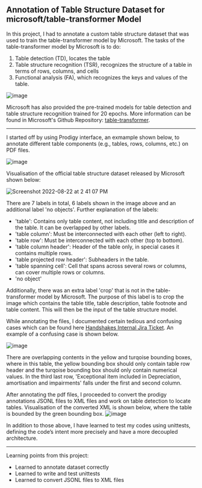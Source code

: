 ## Annotation of Table Structure Dataset for microsoft/table-transformer Model

In this project, I had to annotate a custom table structure dataset that was used to train the table-transformer model by Microsoft. The tasks of the table-transformer model by Microsoft is to do:  
  1. Table detection (TD), locates the table
  2. Table structure recognition (TSR), recognizes the structure of a table in terms of rows, columns, and cells
  3. Functional analysis (FA), which recognizes the keys and values of the table. 
 
![image](https://user-images.githubusercontent.com/107597583/193000041-1cfae44b-cfaa-4f36-8f38-6a464cdaebc4.png)

Microsoft has also provided the pre-trained models for table detection and table structure recognition trained for 20 epochs. More information can be found in Microsoft's Github Repository: [table-transformer](https://github.com/microsoft/table-transformer). 

---
I started off by using Prodigy interface, an exmample shown below, to annotate different table components (e.g., tables, rows, columns, etc.) on PDF files. 

![image](https://user-images.githubusercontent.com/107597583/192675101-f39bca5a-9fce-42aa-84a9-2b20b707f0ec.png)

Visualisation of the official table structure dataset released by Microsoft shown below:

![Screenshot 2022-08-22 at 2 41 07 PM](https://user-images.githubusercontent.com/107597583/192674214-f128e6cf-8ee7-4028-8e24-5a1f5df4f004.png)

There are 7 labels in total, 6 labels shown in the image above and an additional label 'no objects'. 
Further explanation of the labels:
  - 'table': Contains only table content, not including title and description of the table. It can be overlapped by other labels. 
  - 'table column': Must be interconnected with each other (left to right).
  - 'table row': Must be interconnected with each other (top to bottom).
  - 'table column header': Header of the table only, in special cases it contains multiple rows.
  - 'table projected row header': Subheaders in the table. 
  - 'table spanning cell': Cell that spans across several rows or columns, can cover multiple rows or columns. 
  - 'no object'
   
Additionally, there was an extra label 'crop' that is not in the table-transformer model by Microsoft. The purpose of this label is to crop the image which  contains the table title, table description, table footnote and table content. This will then be the input of the table structure model. 

While annotating the files, I documented certain tedious and confusing cases which can be found here [Handshakes Internal Jira Ticket](https://handshakesbydc.atlassian.net/browse/AI-335). An example of a confusing case is shown below. 

![image](https://user-images.githubusercontent.com/107597583/193007211-3df74dd7-221e-4e68-b182-246027295f91.png)

There are overlapping contents in the yellow and turqoise bounding boxes, where in this table, the yellow bounding box should only contain table row header and the turqoise bounding box should only contain numerical values. In the third last row, 'Exceptional item included in Depreciation, amortisation and impairments' falls under the first and second column. 

After annotating the pdf files, I proceeded to convert the prodigy annotations JSONL files to XML files and work on table detection to locate tables. 
Visualisation of the converted XML is shown below, where the table is bounded by the green bounding box. 
![image](https://user-images.githubusercontent.com/107597583/192673497-a712a56b-d06e-400d-8379-9de73848e536.png)

In addition to those above, I have learned to test my codes using unittests, defining the code’s intent more precisely and have a more decoupled architecture. 

---
Learning points from this project: 
- Learned to annotate dataset correctly
- Learned to write and test unittests  
- Learned to convert JSONL files to XML files
